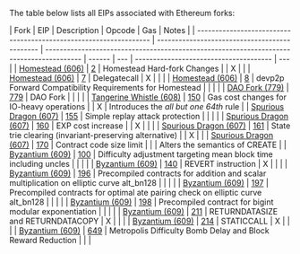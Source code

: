 The table below lists all EIPs associated with Ethereum forks:

| Fork                                                              | EIP                                           | Description                                                                              | Opcode | Gas | Notes                                  |
| ----------------------------------------------------------------- | --------------------------------------------- | ---------------------------------------------------------------------------------------- | ------ | --- | -------------------------------------- | --- |
| [Homestead (606)](https://eips.ethereum.org/EIPS/eip-606)         | [2](https://eips.ethereum.org/EIPS/eip-2)     | Homestead Hard-fork Changes                                                              |        | X   |                                        |
| [Homestead (606)](https://eips.ethereum.org/EIPS/eip-606)         | [7](https://eips.ethereum.org/EIPS/eip-7)     | Delegatecall                                                                             | X      |     |                                        |
| [Homestead (606)](https://eips.ethereum.org/EIPS/eip-606)         | [8](https://eips.ethereum.org/EIPS/eip-8)     | devp2p Forward Compatibility Requirements for Homestead                                  |        |     |                                        |
| [DAO Fork (779)](https://eips.ethereum.org/EIPS/eip-779)          | [779](https://eips.ethereum.org/EIPS/eip-779) | DAO Fork                                                                                 |        |     |                                        |
| [Tangerine Whistle (608)](https://eips.ethereum.org/EIPS/eip-608) | [150](https://eips.ethereum.org/EIPS/eip-150) | Gas cost changes for IO-heavy operations                                                 |        | X   | Introduces the _all but one 64th_ rule |
| [Spurious Dragon (607)](https://eips.ethereum.org/EIPS/eip-607)   | [155](https://eips.ethereum.org/EIPS/eip-155) | Simple replay attack protection                                                          |        |     |                                        |
| [Spurious Dragon (607)](https://eips.ethereum.org/EIPS/eip-607)   | [160](https://eips.ethereum.org/EIPS/eip-160) | EXP cost increase                                                                        |        | X   |                                        |     |
| [Spurious Dragon (607)](https://eips.ethereum.org/EIPS/eip-607)   | [161](https://eips.ethereum.org/EIPS/eip-161) | State trie clearing (invariant-preserving alternative)                                   |        | X   |                                        |
| [Spurious Dragon (607)](https://eips.ethereum.org/EIPS/eip-607)   | [170](https://eips.ethereum.org/EIPS/eip-170) | Contract code size limit                                                                 |        |     | Alters the semantics of CREATE         |
| [Byzantium (609)](https://eips.ethereum.org/EIPS/eip-609)         | [100](https://eips.ethereum.org/EIPS/eip-100) | Difficulty adjustment targeting mean block time including uncles                         |        |     |                                        |
| [Byzantium (609)](https://eips.ethereum.org/EIPS/eip-609)         | [140](https://eips.ethereum.org/EIPS/eip-140) | REVERT instruction                                                                       | X      |     |                                        |
| [Byzantium (609)](https://eips.ethereum.org/EIPS/eip-609)         | [196](https://eips.ethereum.org/EIPS/eip-196) | Precompiled contracts for addition and scalar multiplication on elliptic curve alt_bn128 |        |     |                                        |
| [Byzantium (609)](https://eips.ethereum.org/EIPS/eip-609)         | [197](https://eips.ethereum.org/EIPS/eip-197) | Precompiled contracts for optimal ate pairing check on elliptic curve alt_bn128          |        |     |                                        |
| [Byzantium (609)](https://eips.ethereum.org/EIPS/eip-609)         | [198](https://eips.ethereum.org/EIPS/eip-198) | Precompiled contract for bigint modular exponentiation                                   |        |     |                                        |
| [Byzantium (609)](https://eips.ethereum.org/EIPS/eip-609)         | [211](https://eips.ethereum.org/EIPS/eip-211) | RETURNDATASIZE and RETURNDATACOPY                                                        | X      |     |                                        |
| [Byzantium (609)](https://eips.ethereum.org/EIPS/eip-609)         | [214](https://eips.ethereum.org/EIPS/eip-214) | STATICCALL                                                                               | X      |     |                                        |
| [Byzantium (609)](https://eips.ethereum.org/EIPS/eip-609)         | [649](https://eips.ethereum.org/EIPS/eip-649) | Metropolis Difficulty Bomb Delay and Block Reward Reduction                              |        |     |
